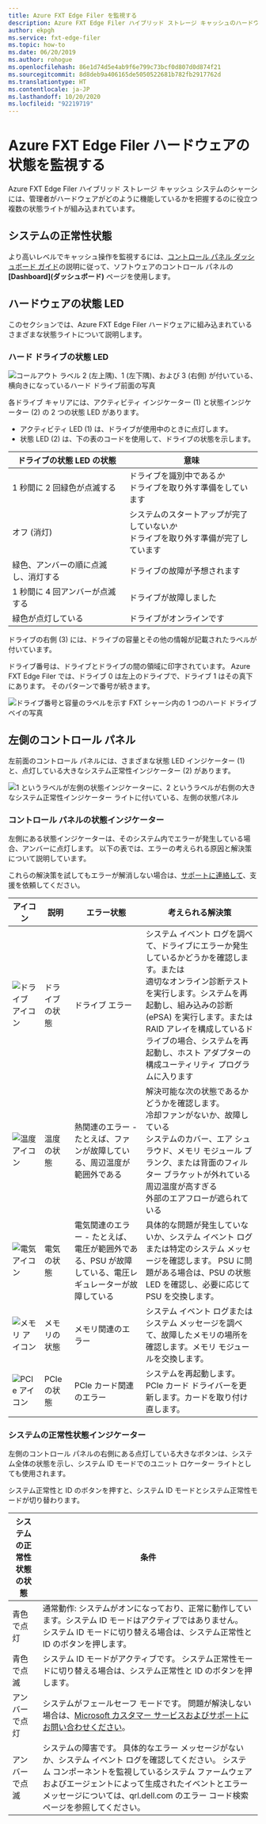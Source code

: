 ```yaml
---
title: Azure FXT Edge Filer を監視する
description: Azure FXT Edge Filer ハイブリッド ストレージ キャッシュのハードウェアの状態を監視する方法
author: ekpgh
ms.service: fxt-edge-filer
ms.topic: how-to
ms.date: 06/20/2019
ms.author: rohogue
ms.openlocfilehash: 86e1d74d5e4ab9f6e799c73bcf0d807d0d874f21
ms.sourcegitcommit: 8d8deb9a406165de5050522681b782fb2917762d
ms.translationtype: HT
ms.contentlocale: ja-JP
ms.lasthandoff: 10/20/2020
ms.locfileid: "92219719"
---
```

# <a name="monitor-azure-fxt-edge-filer-hardware-status"></a>Azure FXT Edge Filer ハードウェアの状態を監視する

Azure FXT Edge Filer ハイブリッド ストレージ キャッシュ システムのシャーシには、管理者がハードウェアがどのように機能しているかを把握するのに役立つ複数の状態ライトが組み込まれています。

## <a name="system-health-status"></a>システムの正常性状態

より高いレベルでキャッシュ操作を監視するには、[コントロール パネル ダッシュボード ガイド](https://azure.github.io/Avere/legacy/dashboard/4_7/html/ops_dashboard_index.html)の説明に従って、ソフトウェアのコントロール パネルの **[Dashboard]\(ダッシュボード\)** ページを使用します。

## <a name="hardware-status-leds"></a>ハードウェアの状態 LED

このセクションでは、Azure FXT Edge Filer ハードウェアに組み込まれているさまざまな状態ライトについて説明します。

### <a name="hard-drive-status-leds"></a>ハード ドライブの状態 LED

![コールアウト ラベル 2 (左上隅)、1 (左下隅)、および 3 (右側) が付いている、横向きになっているハード ドライブ前面の写真](media/fxt-monitor/fxt-drive-callouts.png)

各ドライブ キャリアには、アクティビティ インジケーター (1) と状態インジケーター (2) の 2 つの状態 LED があります。

* アクティビティ LED (1) は、ドライブが使用中のときに点灯します。
* 状態 LED (2) は、下の表のコードを使用して、ドライブの状態を示します。

| ドライブの状態 LED の状態              | 意味  |
|-------------------------------------|----------------------------------------------------------|
| 1 秒間に 2 回緑色が点滅する      | ドライブを識別中である*か* <br> ドライブを取り外す準備をしています  |
| オフ (消灯)                         | システムのスタートアップが完了していない*か* <br>ドライブを取り外す準備が完了しています |
| 緑色、アンバーの順に点滅し、消灯する       | ドライブの故障が予想されます   |
| 1 秒間に 4 回アンバーが点滅する | ドライブが故障しました   |
| 緑色が点灯している                         | ドライブがオンラインです |

ドライブの右側 (3) には、ドライブの容量とその他の情報が記載されたラベルが付いています。

ドライブ番号は、ドライブとドライブの間の領域に印字されています。 Azure FXT Edge Filer では、ドライブ 0 は左上のドライブで、ドライブ 1 はその真下にあります。 そのパターンで番号が続きます。

![ドライブ番号と容量のラベルを示す FXT シャーシ内の 1 つのハード ドライブ ベイの写真](media/fxt-drives-photo.png)

## <a name="left-control-panel"></a>左側のコントロール パネル

左前面のコントロール パネルには、さまざまな状態 LED インジケーター (1) と、点灯している大きなシステム正常性インジケーター (2) があります。

![1 というラベルが左側の状態インジケーターに、2 というラベルが右側の大きなシステム正常性インジケーター ライトに付いている、左側の状態パネル](media/fxt-monitor/fxt-control-panel-left.jpg)

### <a name="control-panel-status-indicators"></a>コントロール パネルの状態インジケーター

左側にある状態インジケーターは、そのシステム内でエラーが発生している場合、アンバーに点灯します。 以下の表では、エラーの考えられる原因と解決策について説明しています。

これらの解決策を試してもエラーが解消しない場合は、[サポートに連絡して](fxt-support-ticket.md)、支援を依頼してください。

| アイコン | 説明 | エラー状態 | 考えられる解決策 |
|----------------|---------------|--------------------|----------------------|
| ![ドライブ アイコン](media/fxt-monitor/fxt-hd-icon.jpg) | ドライブの状態 | ドライブ エラー | システム イベント ログを調べて、ドライブにエラーか発生しているかどうかを確認します。または <br>適切なオンライン診断テストを実行します。システムを再起動し、組み込みの診断 (ePSA) を実行します。または <br>RAID アレイを構成しているドライブの場合、システムを再起動し、ホスト アダプターの構成ユーティリティ プログラムに入ります |
|![温度アイコン](media/fxt-monitor/fxt-temp-icon.jpg) | 温度の状態 | 熱関連のエラー - たとえば、ファンが故障している、周辺温度が範囲外である | 解決可能な次の状態であるかどうかを確認します。 <br>冷却ファンがないか、故障している <br>システムのカバー、エア シュラウド、メモリ モジュール ブランク、または背面のフィルター ブラケットが外れている <br>周辺温度が高すぎる <br>外部のエアフローが遮られている |
|![電気アイコン](media/fxt-monitor/fxt-electric-icon.jpg) | 電気の状態 | 電気関連のエラー - たとえば、電圧が範囲外である、PSU が故障している、電圧レギュレーターが故障している |  具体的な問題が発生していないか、システム イベント ログまたは特定のシステム メッセージを確認します。 PSU に問題がある場合は、PSU の状態 LED を確認し、必要に応じて PSU を交換します。 |
|![メモリ アイコン](media/fxt-monitor/fxt-memory-icon.jpg) | メモリの状態 | メモリ関連のエラー | システム イベント ログまたはシステム メッセージを調べて、故障したメモリの場所を確認します。メモリ モジュールを交換します。 |
|![PCIe アイコン](media/fxt-monitor/fxt-pcie-icon.jpg) | PCIe の状態 | PCIe カード関連のエラー | システムを再起動します。PCIe カード ドライバーを更新します。カードを取り付け直します。 |

### <a name="system-health-status-indicator"></a>システムの正常性状態インジケーター

左側のコントロール パネルの右側にある点灯している大きなボタンは、システム全体の状態を示し、システム ID モードでのユニット ロケーター ライトとしても使用されます。

システム正常性と ID のボタンを押すと、システム ID モードとシステム正常性モードが切り替わります。

|システムの正常性状態の状態 | 条件 |
|-------------------------------------------|-----------------------------------------------|
| 青色で点灯 | 通常動作: システムがオンになっており、正常に動作しています。システム ID モードはアクティブではありません。 <br/>システム ID モードに切り替える場合は、システム正常性と ID のボタンを押します。 |
| 青色で点滅 | システム ID モードがアクティブです。 システム正常性モードに切り替える場合は、システム正常性と ID のボタンを押します。 |
| アンバーで点灯 | システムがフェールセーフ モードです。 問題が解決しない場合は、[Microsoft カスタマー サービスおよびサポートにお問い合わせください](fxt-support-ticket.md)。 |
| アンバーで点滅 | システムの障害です。 具体的なエラー メッセージがないか、システム イベント ログを確認してください。 システム コンポーネントを監視しているシステム ファームウェアおよびエージェントによって生成されたイベントとエラー メッセージについては、qrl.dell.com のエラー コード検索ページを参照してください。 |
